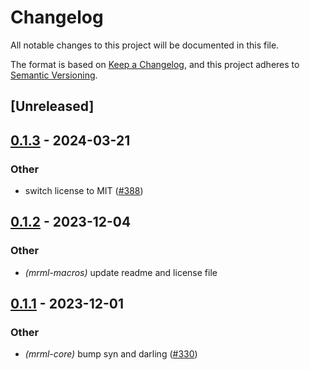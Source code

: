 # Changelog
All notable changes to this project will be documented in this file.

The format is based on [Keep a Changelog](https://keepachangelog.com/en/1.0.0/),
and this project adheres to [Semantic Versioning](https://semver.org/spec/v2.0.0.html).

## [Unreleased]

## [0.1.3](https://github.com/jdrouet/mrml/compare/mrml-macros-v0.1.2...mrml-macros-v0.1.3) - 2024-03-21

### Other
- switch license to MIT ([#388](https://github.com/jdrouet/mrml/pull/388))

## [0.1.2](https://github.com/jdrouet/mrml/compare/mrml-macros-v0.1.1...mrml-macros-v0.1.2) - 2023-12-04

### Other
- *(mrml-macros)* update readme and license file

## [0.1.1](https://github.com/jdrouet/mrml/compare/mrml-macros-v0.1.0...mrml-macros-v0.1.1) - 2023-12-01

### Other
- *(mrml-core)* bump syn and darling ([#330](https://github.com/jdrouet/mrml/pull/330))
